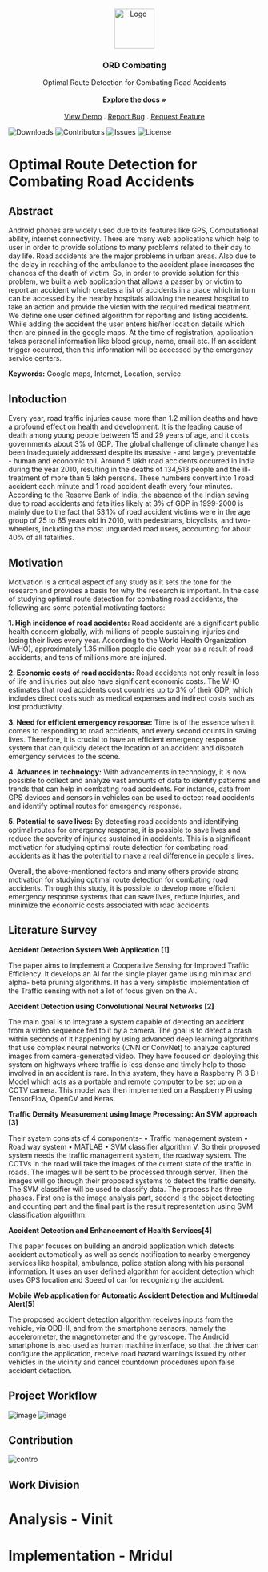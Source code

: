 <br/>
<p align="center">
  <a href="https://github.com/vinit1234singh/tarp_project">
    <img src="https://drive.google.com/file/d/1JyFTh9UJaEejssGZu28msVv8kL-djRUd/view?usp=share_link" alt="Logo" width="80" height="80">
  </a>

  <h3 align="center">ORD Combating</h3>

  <p align="center">
    Optimal Route Detection for Combating Road Accidents
    <br/>
    <br/>
    <a href="https://github.com/vinit1234singh/tarp_project"><strong>Explore the docs »</strong></a>
    <br/>
    <br/>
    <a href="https://github.com/vinit1234singh/tarp_project">View Demo</a>
    .
    <a href="https://github.com/vinit1234singh/tarp_project/issues">Report Bug</a>
    .
    <a href="https://github.com/vinit1234singh/tarp_project/issues">Request Feature</a>
  </p>
</p>

![Downloads](https://img.shields.io/github/downloads/vinit1234singh/tarp_project/total) ![Contributors](https://img.shields.io/github/contributors/vinit1234singh/tarp_project?color=dark-green) ![Issues](https://img.shields.io/github/issues/vinit1234singh/tarp_project) ![License](https://img.shields.io/github/license/vinit1234singh/tarp_project) 


# Optimal Route Detection for Combating Road Accidents
Abstract
------------------
Android phones are widely used due to its features like GPS, Computational ability, internet
connectivity. There are many web applications which help to user in order to provide solutions
to many problems related to their day to day life. Road accidents are the major problems in urban
areas. Also due to the delay in reaching of the ambulance to the accident place increases the
chances of the death of victim. So, in order to provide solution for this problem, we built a web
application that allows a passer by or victim to report an accident which creates a list of accidents
in a place which in turn can be accessed by the nearby hospitals allowing the nearest hospital to
take an action and provide the victim with the required medical treatment. We define one user
defined algorithm for reporting and listing accidents. While adding the accident the user enters
his/her location details which then are pinned in the google maps. At the time of registration,
application takes personal information like blood group, name, email etc. If an accident trigger
occurred, then this information will be accessed by the emergency service centers.

**Keywords:** Google maps, Internet, Location, service


Intoduction
------------------
Every year, road traffic injuries cause more than 1.2 million deaths and have a profound effect on
health and development. It is the leading cause of death among young people between 15 and
29 years of age, and it costs governments about 3% of GDP. The global challenge of climate
change has been inadequately addressed despite its massive - and largely preventable - human
and economic toll.
Around 5 lakh road accidents occurred in India during the year 2010, resulting in the deaths of
134,513 people and the ill-treatment of more than 5 lakh persons. These numbers convert into 1
road accident each minute and 1 road accident death every four minutes. According to the
Reserve Bank of India, the absence of the Indian saving due to road accidents and fatalities likely
at 3% of GDP in 1999-2000 is mainly due to the fact that 53.1% of road accident victims were in
the age group of 25 to 65 years old in 2010, with pedestrians, bicyclists, and two-wheelers,
including the most unguarded road users, accounting for about 40% of all fatalities.


Motivation
------------------
Motivation is a critical aspect of any study as it sets the tone for the research and provides a basis for why the research is important. In the case of studying optimal route detection for combating road accidents, the following are some potential motivating factors:

**1. High incidence of road accidents:** Road accidents are a significant public health concern globally, with millions of people sustaining injuries and losing their lives every year. According to the World Health Organization (WHO), approximately 1.35 million people die each year as a result of road accidents, and tens of millions more are injured.

**2. Economic costs of road accidents:** Road accidents not only result in loss of life and injuries but also have significant economic costs. The WHO estimates that road accidents cost countries up to 3% of their GDP, which includes direct costs such as medical expenses and indirect costs such as lost productivity.

**3. Need for efficient emergency response:** Time is of the essence when it comes to responding to road accidents, and every second counts in saving lives. Therefore, it is crucial to have an efficient emergency response system that can quickly detect the location of an accident and dispatch emergency services to the scene.

**4. Advances in technology:** With advancements in technology, it is now possible to collect and analyze vast amounts of data to identify patterns and trends that can help in combating road accidents. For instance, data from GPS devices and sensors in vehicles can be used to detect road accidents and identify optimal routes for emergency response.

**5. Potential to save lives:** By detecting road accidents and identifying optimal routes for emergency response, it is possible to save lives and reduce the severity of injuries sustained in accidents. This is a significant motivation for studying optimal route detection for combating road accidents as it has the potential to make a real difference in people's lives.

Overall, the above-mentioned factors and many others provide strong motivation for studying optimal route detection for combating road accidents. Through this study, it is possible to develop more efficient emergency response systems that can save lives, reduce injuries, and minimize the economic costs associated with road accidents.


Literature Survey
------------------
**Accident Detection System Web Application [1]**

The paper aims to implement a Cooperative Sensing for Improved Traffic Efficiency. It develops an
AI for the single player game using minimax and alpha- beta pruning algorithms. It has a very
simplistic implementation of the Traffic sensing with not a lot of focus given on the AI.


**Accident Detection using Convolutional Neural Networks [2]**

The main goal is to integrate a system capable of detecting an accident from a video sequence fed
to it by a camera. The goal is to detect a crash within seconds of it happening by using advanced
deep learning algorithms that use complex neural networks (CNN or ConvNet) to analyze captured
images from camera-generated video. They have focused on deploying this system on highways
where traffic is less dense and timely help to those involved in an accident is rare. In this system,
they have a Raspberry Pi 3 B+ Model which acts as a portable and remote computer to be set up
on a CCTV camera. This model was then implemented on a Raspberry Pi using TensorFlow, OpenCV
and Keras.

**Traffic Density Measurement using Image Processing: An SVM approach [3]**

Their system consists of 4 components-
• Traffic management system
• Road way system
• MATLAB
• SVM classifier algorithm V.
So their proposed system needs the traffic management system, the roadway system. The CCTVs
in the road will take the images of the current state of the traffic in roads. The images will be sent
to be processed through server. Then the images will go through their proposed systems to detect
the traffic density. The SVM classifier will be used to classify data. The process has three phases.
First one is the image analysis part, second is the object detecting and counting part and the final
part is the result representation using SVM classification algorithm.

**Accident Detection and Enhancement of Health Services[4]**

This paper focuses on building an android application which detects accident automatically as well
as sends notification to nearby emergency services like hospital, ambulance, police station along
with his personal information. It uses an user defined algorithm for accident detection which uses
GPS location and Speed of car for recognizing the accident.

**Mobile Web application for Automatic Accident Detection and Multimodal Alert[5]**

The proposed accident detection algorithm receives inputs from the vehicle, via ODB-II, and from
the smartphone sensors, namely the accelerometer, the magnetometer and the gyroscope. The
Android smartphone is also used as human machine interface, so that the driver can configure the
application, receive road hazard warnings issued by other vehicles in the vicinity and cancel
countdown procedures upon false accident detection.


Project Workflow
------------------
![image](https://user-images.githubusercontent.com/72341082/217732531-b8860f84-adba-482d-948b-90bc5a15608a.png)
![image](https://user-images.githubusercontent.com/72341082/218323549-ed0b285d-aeeb-424e-82c4-bd03d565e1f0.png) 


Contribution
-----------------
![contro](https://user-images.githubusercontent.com/87689549/224243558-ac353225-f569-41cc-864a-9f12cf913318.jpg)


Work Division
----------------
# Analysis - Vinit

# Implementation - Mridul


